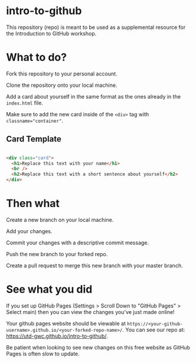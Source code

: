 # intro-to-github
This repository (repo) is meant to be used as a supplemental resource for the Introduction to GitHub workshop.

# What to do?
Fork this repository to your personal account.

Clone the repository onto your local machine.

Add a card about yourself in the same format as the ones already in the ```index.html``` file.

Make sure to add the new card inside of the ``<div>`` tag with ``classname="container"``.

## Card Template
```html

<div class="card">
  <h1>Replace this text with your name</h1>
  <br />
  <h2>Replace this text with a short sentence about yourself</h2>
</div>
```

# Then what
Create a new branch on your local machine.

Add your changes.

Commit your changes with a descriptive commit message.

Push the new branch to your forked repo.

Create a pull request to merge this new branch with your master branch.

# See what you did
If you set up GitHub Pages (Settings > Scroll Down to "GitHub Pages" > Select main) then you can view the changes you've just made online!

Your github pages website should be viewable at ``https://<your-github-username>.github.io/<your-forked-repo-name>/``. You can see our repo at: https://utd-gwc.github.io/intro-to-github/.

Be patient when looking to see new changes on this free website as GitHub Pages is often slow to update.
